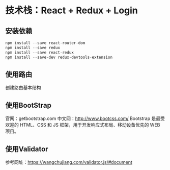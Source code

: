 # 技术栈：React + Redux + Login

## 安装依赖
```js
npm install --save react-router-dom
npm install --save redux
npm install --save react-redux
npm install --save-dev redux-devtools-extension
```

## 使用路由
创建路由基本结构

## 使用BootStrap
官网：getbootstrap.com
中文网：http://www.bootcss.com/
Bootstrap 是最受欢迎的 HTML、CSS 和 JS 框架，用于开发响应式布局、移动设备优先的 WEB 项目。

## 使用Validator
参考网址：https://wangchujiang.com/validator.js/#document